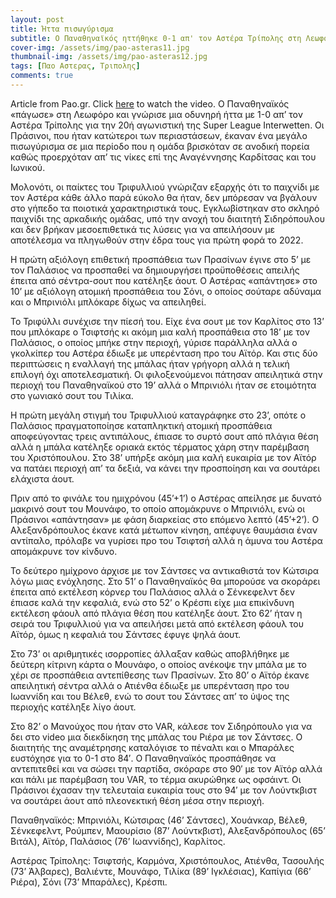 ```yaml
---
layout: post
title: Ήττα πισωγύρισμα
subtitle: Ο Παναθηναϊκός ηττήθηκε 0-1 απ' τον Αστέρα Τρίπολης στη Λεωφόρο με πέναλτι του Μπαράλες
cover-img: /assets/img/pao-asteras11.jpg
thumbnail-img: /assets/img/pao-asteras12.jpg
tags: [Παο Αστερας, Τριπολης]
comments: true
---
```

Article from Pao.gr.
Click [here](https://www.youtube.com/watch?v=j3QrKw63x6c)  to watch the video. 
Ο Παναθηναϊκός «πάγωσε» στη Λεωφόρο και γνώρισε μια οδυνηρή ήττα με 1-0 απ’ τον Αστέρα Τρίπολης για την 20ή αγωνιστική της Super League Interwetten.
Οι Πράσινοι, που ήταν κατώτεροι των περιαστάσεων, έκαναν ένα μεγάλο πισωγύρισμα σε μια περίοδο που η ομάδα βρισκόταν σε ανοδική πορεία καθώς προερχόταν
απ’ τις νίκες επί της Αναγέννησης Καρδίτσας και του Ιωνικού.

Μολονότι, οι παίκτες του Τριφυλλιού γνώριζαν εξαρχής ότι το παιχνίδι με τον Αστέρα κάθε άλλο παρά εύκολο θα ήταν, δεν μπόρεσαν να βγάλουν στο γήπεδο
τα ποιοτικά χαρακτηριστικά τους. Εγκλωβίστηκαν στο σκληρό παιχνίδι της αρκαδικής ομάδας, υπό την ανοχή του διαιτητή Σιδηρόπουλου και δεν βρήκαν μεσοεπιθετικά
τις λύσεις για να απειλήσουν με αποτέλεσμα να πληγωθούν στην έδρα τους για πρώτη φορά το 2022.

Η πρώτη αξιόλογη επιθετική προσπάθεια των Πρασίνων έγινε στο 5’ με τον Παλάσιος να προσπαθεί να δημιουργήσει προϋποθέσεις απειλής έπειτα από σέντρα-σουτ που κατέληξε άουτ. 
Ο Αστέρας «απάντησε» στο 10’ με αξιόλογη ατομική προσπάθεια του Σόνι, ο οποίος σούταρε αδύναμα και ο Μπρινιόλι μπλόκαρε δίχως να απειληθεί.

Το Τριφύλλι συνέχισε την πίεσή του. Είχε ένα σουτ με τον Καρλίτος στο 13’ που μπλόκαρε ο Τσιφτσής κι ακόμη μια καλή προσπάθεια στο 18’ με τον Παλάσιος,
ο οποίος μπήκε στην περιοχή, γύρισε παράλληλα αλλά ο γκολκίπερ του Αστέρα έδιωξε με υπερένταση προ του Αϊτόρ. Και στις δύο περιπτώσεις η εναλλαγή της μπάλας 
ήταν γρήγορη αλλά η τελική επιλογή όχι αποτελεσματική. Οι φιλοξενούμενοι πάτησαν απειλητικά στην περιοχή του Παναθηναϊκού στο 19’ αλλά ο Μπρινιόλι ήταν σε 
ετοιμότητα στο γωνιακό σουτ του Τιλίκα.

Η πρώτη μεγάλη στιγμή του Τριφυλλιού καταγράφηκε στο 23’, οπότε ο Παλάσιος πραγματοποίησε καταπληκτική ατομική προσπάθεια αποφεύγοντας τρεις αντιπάλους, 
έπιασε το συρτό σουτ από πλάγια θέση αλλά η μπάλα κατέληξε οριακά εκτός τέρματος χάρη στην παρέμβαση του Χριστόπουλου. Στο 38’ υπήρξε ακόμη μια καλή ευκαιρία
με τον Αϊτόρ να πατάει περιοχή απ’ τα δεξιά, να κάνει την προσποίηση και να σουτάρει ελάχιστα άουτ.

Πριν από το φινάλε του ημιχρόνου (45’+1’) ο Αστέρας απείλησε με δυνατό μακρινό σουτ του Μουνάφο, το οποίο απομάκρυνε ο Μπρινιόλι, ενώ οι Πράσινοι «απάντησαν»
με φάση διαρκείας στο επόμενο λεπτό (45’+2’). Ο Αλεξανδρόπουλος έκανε κατά μέτωπον κίνηση, απέφυγε θαυμάσια έναν αντίπαλο, πρόλαβε να γυρίσει προ του Τσιφτσή
αλλά η άμυνα του Αστέρα απομάκρυνε τον κίνδυνο.

Το δεύτερο ημίχρονο άρχισε με τον Σάντσες να αντικαθιστά τον Κώτσιρα λόγω μιας ενόχλησης. Στο 51’ ο Παναθηναϊκός θα μπορούσε να σκοράρει έπειτα από εκτέλεση 
κόρνερ του Παλάσιος αλλά ο Σένκεφελντ δεν έπιασε καλά την κεφαλιά, ενώ στο 52’ ο Κρέσπι είχε μια επικίνδυνη εκτέλεση φάουλ από πλάγια θέση που κατέληξε άουτ.
Στο 62’ ήταν η σειρά του Τριφυλλιού για να απειλήσει μετά από εκτέλεση φάουλ του Αϊτόρ, όμως η κεφαλιά του Σάντσες έφυγε ψηλά άουτ.

Στο 73’ οι αριθμητικές ισορροπίες άλλαξαν καθώς αποβλήθηκε με δεύτερη κίτρινη κάρτα ο Μουνάφο, ο οποίος ανέκοψε την μπάλα με το χέρι σε προσπάθεια αντεπίθεσης 
των Πρασίνων. Στο 80’ ο Αϊτόρ έκανε απειλητική σέντρα αλλά ο Ατιένθα έδιωξε με υπερένταση προ του Ιωαννίδη και του Βέλεθ, ενώ το σουτ του Σάντσες απ’ το ύψος 
της περιοχής κατέληξε λίγο άουτ.

Στο 82’ ο Μανούχος που ήταν στο VAR, κάλεσε τον Σιδηρόπουλο για να δει στο video μια διεκδίκηση της μπάλας του Ριέρα με τον Σάντσες. Ο διαιτητής της αναμέτρησης 
καταλόγισε το πέναλτι και ο Μπαράλες ευστόχησε για το 0-1 στο 84′. Ο Παναθηναϊκός προσπάθησε να αντεπιτεθεί και να σώσει την παρτίδα, σκόραρε στο 90′ με τον Αϊτόρ 
αλλά και πάλι με παρέμβαση του VAR, το τέρμα ακυρώθηκε ως οφσάιντ. Οι Πράσινοι έχασαν την τελευταία ευκαιρία τους στο 94′ με τον Λούντκβιστ να σουτάρει άουτ από
πλεονεκτική θέση μέσα στην περιοχή.

Παναθηναϊκός: Μπρινιόλι, Κώτσιρας (46’ Σάντσες), Χουάνκαρ, Βέλεθ, Σένκεφελντ, Ρούμπεν, Μαουρίσιο (87’ Λούντκβιστ), Αλεξανδρόπουλος (65’ Βιτάλ), Αϊτόρ, Παλάσιος (76’ Ιωαννίδης), Καρλίτος.

Αστέρας Τρίπολης: Τσιφτσής, Καρμόνα, Χριστόπουλος, Ατιένθα, Τασουλής (73’ Άλβαρες), Βαλιέντε, Μουνάφο, Τιλίκα (89’ Ιγκλέσιας), Καπίγια (66’ Ριέρα), Σόνι (73’ Μπαράλες), Κρέσπι.
